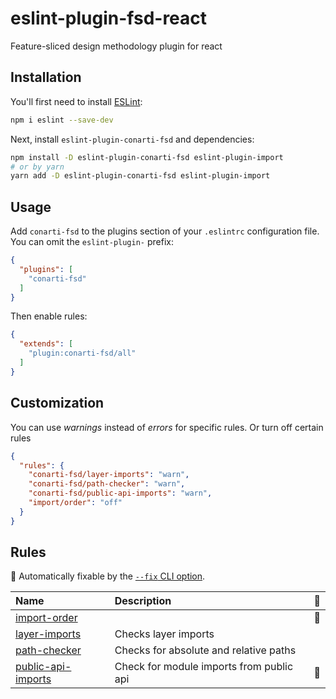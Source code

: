 # eslint-plugin-fsd-react

Feature-sliced design methodology plugin for react

## Installation

You'll first need to install [ESLint](https://eslint.org/):

```sh
npm i eslint --save-dev
```

Next, install `eslint-plugin-conarti-fsd` and dependencies:

```sh
npm install -D eslint-plugin-conarti-fsd eslint-plugin-import
# or by yarn
yarn add -D eslint-plugin-conarti-fsd eslint-plugin-import
```

## Usage

Add `conarti-fsd` to the plugins section of your `.eslintrc` configuration file. You can omit the `eslint-plugin-`
prefix:

```json
{
  "plugins": [
    "conarti-fsd"
  ]
}
```

Then enable rules:

```json
{
  "extends": [
    "plugin:conarti-fsd/all"
  ]
}
```

## Customization

You can use _warnings_ instead of _errors_ for specific rules. Or turn off certain rules

```json
{
  "rules": {
    "conarti-fsd/layer-imports": "warn",
    "conarti-fsd/path-checker": "warn",
    "conarti-fsd/public-api-imports": "warn",
    "import/order": "off"
  }
}
```

## Rules

<!-- begin auto-generated rules list -->

🔧 Automatically fixable by the [`--fix` CLI option](https://eslint.org/docs/user-guide/command-line-interface#--fix).

| Name | Description | 🔧 |
| :----------------------------------------------------- | :--------------------------------------- | :- |
| [import-order](docs/rules/import-order.md)             | | 🔧 |
| [layer-imports](docs/rules/layer-imports.md)           | Checks layer imports | |
| [path-checker](docs/rules/path-checker.md)             | Checks for absolute and relative paths | |
| [public-api-imports](docs/rules/public-api-imports.md) | Check for module imports from public api | 🔧 |

<!-- end auto-generated rules list -->


